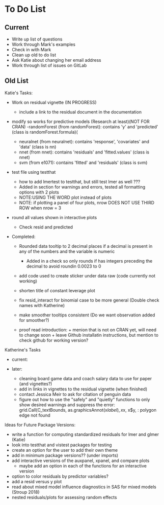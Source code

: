 # To Do List

## Current

- Write up list of questions
- Work through Mark's examples
- Check in with Mark
- Clean up old to do list
- Ask Katie about changing her email address
- Work through list of issues on GitLab

## Old List

Katie's Tasks:
- Work on residual vignette (IN PROGRESS)
  - include a link to the residual document in the documentation
- modify so works for predictive models (Research at least)(NOT FOR CRAN)
  -randomForest (from randomForest): contains 'y' and 'predicted' (class is randomForest.formula)(
  - neuralnet (from neuralnet): contains 'response', 'covariates' and 'data' (class is nn)
  - nnet (from nnet): contains 'residuals' and 'fitted.values' (class is nnet)
  - svm (from e1071): contains 'fitted' and 'residuals' (class is svm)
- test file using testthat
  - how to add lmertest to testthat, but still test lmer as well ???
  - Added in section for warnings and errors, tested all formatting options with 2 plots
  - NOTE:USING THE WORD plot instead of plots
  - NOTE: if plotting a panel of four plots, nrow DOES NOT USE THIRD ROW when nrow = 3
- round all values shown in interactive plots
  - Check resid and predicted

- Completed:
  - Rounded data tooltip to 2 decimal places if a decimal is present in any of the numbers and the variable is numeric
      - Added in a check so only rounds if has integers preceding the decimal to avoid roundin 0.0023 to 0
  - add code used to create sticker under data raw (code currently not working)
  - shorten title of constant leverage plot

  - fix resid_interact for binomial case to be more general (Double check names with Katherine)
  - make smoother tooltips consistent (Do we want observation added for smoother?)
  - proof read introduction:
        + menion that is not on CRAN yet, will need to change soon
        + leave Github installatin instructions, but mention to check github for working version?


Katherine's Tasks
- current:

- later:
  - cleaning board game data and coach salary data to use for paper
    (and vignettes?)
  - add in links in vignettes to the residual vignette (when finished)
  - contact Jessica Meir to ask for citation of penguin data
  - figure out how to use the "safely" and "quietly" functions to only show
    desired warnings and suppress the error:
    grid.Call(C_textBounds, as.graphicsAnnot(x$label), x$x, x$y,  :
      polygon edge not found


Ideas for Future Package Versions:
- write a function for computing standardized residuals for lmer and glmer (Katie)
- look into testthat and vistest packages for testing
- create an option for the user to add their own theme
- add in minimum package versions?? (under imports)
- add interactive versions of the auxpanel, xpanel, and compare plots
  - maybe add an option in each of the functions for an interactive version
- option to color residuals by predictor variables?
- add a resid versus y plot
- read about mixed model influence diagnostics in SAS for mixed models (Stroup 2018)
- nested residuals/plots for assessing random effects
